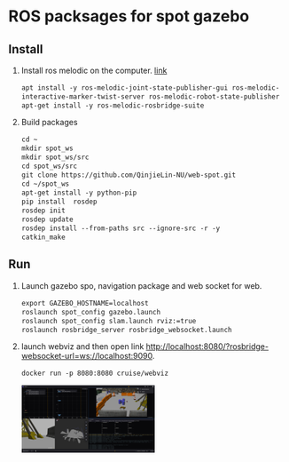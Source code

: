 # ROS packsages for spot gazebo

## Install

1. Install ros melodic on the computer. [link](http://wiki.ros.org/melodic/Installation/Ubuntu)
    ```
    apt install -y ros-melodic-joint-state-publisher-gui ros-melodic-interactive-marker-twist-server ros-melodic-robot-state-publisher
    apt-get install -y ros-melodic-rosbridge-suite
    ```

2. Build packages
    ```
    cd ~
    mkdir spot_ws
    mkdir spot_ws/src
    cd spot_ws/src
    git clone https://github.com/QinjieLin-NU/web-spot.git
    cd ~/spot_ws
    apt-get install -y python-pip
    pip install  rosdep
    rosdep init
    rosdep update
    rosdep install --from-paths src --ignore-src -r -y
    catkin_make
    ```


## Run

1. Launch gazebo spo, navigation package and web socket for web.
    ```
    export GAZEBO_HOSTNAME=localhost
    roslaunch spot_config gazebo.launch 
    roslaunch spot_config slam.launch rviz:=true
    roslaunch rosbridge_server rosbridge_websocket.launch
    ```

2. launch webviz and then open link [http://localhost:8080/?rosbridge-websocket-url=ws://localhost:9090](http://localhost:8080/?rosbridge-websocket-url=ws://localhost:9090). 
    ```
	docker run -p 8080:8080 cruise/webviz
    ```
    <!-- ![](./figures/observe.PNG)  -->
    <img src="./figures/observe.PNG" width=50% height=50%>